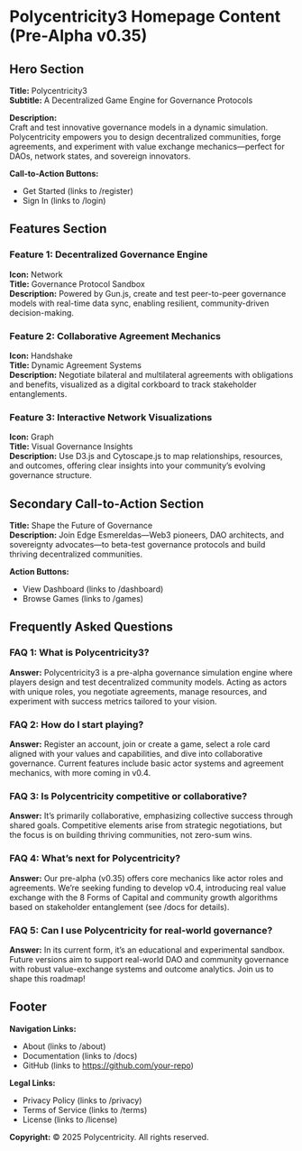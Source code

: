 # Polycentricity3 Homepage Content (Pre-Alpha v0.35)

## Hero Section

**Title:** Polycentricity3  
**Subtitle:** A Decentralized Game Engine for Governance Protocols  

**Description:**  
Craft and test innovative governance models in a dynamic simulation. Polycentricity empowers you to design decentralized communities, forge agreements, and experiment with value exchange mechanics—perfect for DAOs, network states, and sovereign innovators.  

**Call-to-Action Buttons:**  
- Get Started (links to /register)  
- Sign In (links to /login)  

## Features Section

### Feature 1: Decentralized Governance Engine  
**Icon:** Network  
**Title:** Governance Protocol Sandbox  
**Description:** Powered by Gun.js, create and test peer-to-peer governance models with real-time data sync, enabling resilient, community-driven decision-making.  

### Feature 2: Collaborative Agreement Mechanics  
**Icon:** Handshake  
**Title:** Dynamic Agreement Systems  
**Description:** Negotiate bilateral and multilateral agreements with obligations and benefits, visualized as a digital corkboard to track stakeholder entanglements.  

### Feature 3: Interactive Network Visualizations  
**Icon:** Graph  
**Title:** Visual Governance Insights  
**Description:** Use D3.js and Cytoscape.js to map relationships, resources, and outcomes, offering clear insights into your community’s evolving governance structure.  

## Secondary Call-to-Action Section

**Title:** Shape the Future of Governance  
**Description:** Join Edge Esmereldas—Web3 pioneers, DAO architects, and sovereignty advocates—to beta-test governance protocols and build thriving decentralized communities.  

**Action Buttons:**  
- View Dashboard (links to /dashboard)  
- Browse Games (links to /games)  

## Frequently Asked Questions

### FAQ 1: What is Polycentricity3?  
**Answer:** Polycentricity3 is a pre-alpha governance simulation engine where players design and test decentralized community models. Acting as actors with unique roles, you negotiate agreements, manage resources, and experiment with success metrics tailored to your vision.  

### FAQ 2: How do I start playing?  
**Answer:** Register an account, join or create a game, select a role card aligned with your values and capabilities, and dive into collaborative governance. Current features include basic actor systems and agreement mechanics, with more coming in v0.4.  

### FAQ 3: Is Polycentricity competitive or collaborative?  
**Answer:** It’s primarily collaborative, emphasizing collective success through shared goals. Competitive elements arise from strategic negotiations, but the focus is on building thriving communities, not zero-sum wins.  

### FAQ 4: What’s next for Polycentricity?  
**Answer:** Our pre-alpha (v0.35) offers core mechanics like actor roles and agreements. We’re seeking funding to develop v0.4, introducing real value exchange with the 8 Forms of Capital and community growth algorithms based on stakeholder entanglement (see /docs for details).  

### FAQ 5: Can I use Polycentricity for real-world governance?  
**Answer:** In its current form, it’s an educational and experimental sandbox. Future versions aim to support real-world DAO and community governance with robust value-exchange systems and outcome analytics. Join us to shape this roadmap!  

## Footer

**Navigation Links:**  
- About (links to /about)  
- Documentation (links to /docs)  
- GitHub (links to https://github.com/your-repo)  

**Legal Links:**  
- Privacy Policy (links to /privacy)  
- Terms of Service (links to /terms)  
- License (links to /license)  

**Copyright:** © 2025 Polycentricity. All rights reserved.